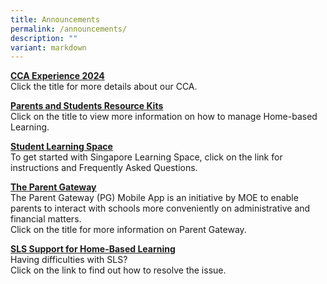 ```yaml
---
title: Announcements
permalink: /announcements/
description: ""
variant: markdown
---
```

**[CCA Experience 2024](https://go.gov.sg/caps-cca-experience)**
<br>
Click the title for more details about our CCA.

**[Parents and Students Resource Kits](https://tinyurl.com/capshblresourcekit)**
<br>
Click on the title to view more information on how to manage Home-based Learning.

**[Student Learning Space](/files/Student%20Annexes%20(Instructions%20and%20FAQs%20updated%2029%20Mar).pdf)**
<br>
To get started with Singapore Learning Space, click on the link for instructions and Frequently Asked Questions.

**[The Parent Gateway](https://youtu.be/tW9jwyuovOo)**
<br>
The Parent Gateway (PG) Mobile App is an initiative by MOE to enable parents to interact with schools more conveniently on administrative and financial matters. <br>
Click on the title for more information on Parent Gateway.

**[SLS Support for Home-Based Learning](/files/SLS%20Helplines.pdf)**<br>
Having difficulties with SLS?  
Click on the link to find out how to resolve the issue.
